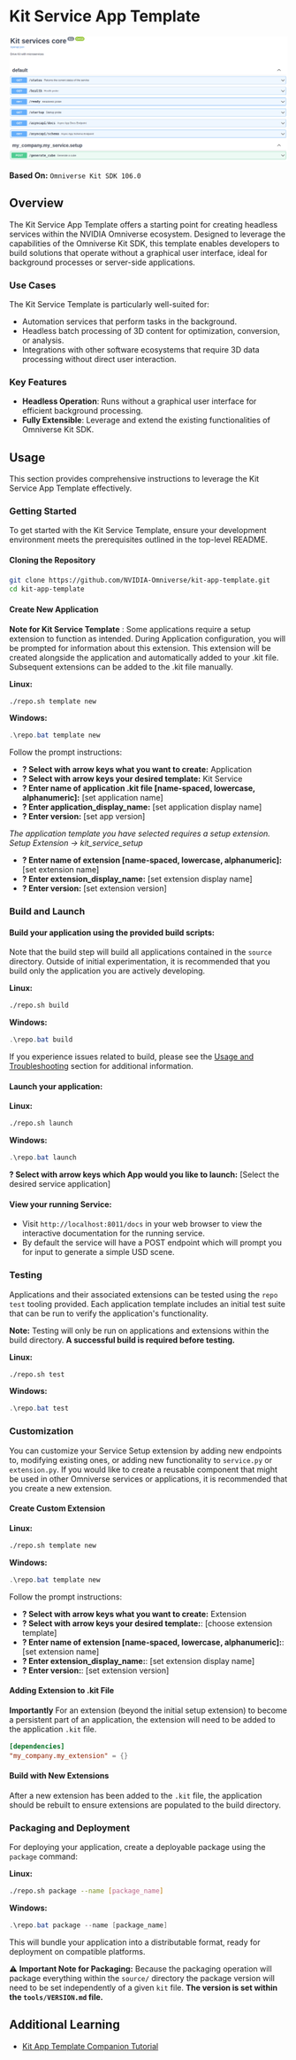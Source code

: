 # Kit Service App Template

![Kit Service Image](../../../readme-assets/kit_service.png)

**Based On:** `Omniverse Kit SDK 106.0`

## Overview

The Kit Service App Template offers a starting point for creating headless services within the NVIDIA Omniverse ecosystem. Designed to leverage the capabilities of the Omniverse Kit SDK, this template enables developers to build solutions that operate without a graphical user interface, ideal for background processes or server-side applications.

### Use Cases
The Kit Service Template is particularly well-suited for:

- Automation services that perform tasks in the background.
- Headless batch processing of 3D content for optimization, conversion, or analysis.
- Integrations with other software ecosystems that require 3D data processing without direct user interaction.


### Key Features

- **Headless Operation**: Runs without a graphical user interface for efficient background processing.
- **Fully Extensible**: Leverage and extend the existing functionalities of Omniverse Kit SDK.

## Usage

This section provides comprehensive instructions to leverage the Kit Service App Template effectively.

### Getting Started

To get started with the Kit Service Template, ensure your development environment meets the prerequisites outlined in the top-level README.

#### Cloning the Repository

```bash
git clone https://github.com/NVIDIA-Omniverse/kit-app-template.git
cd kit-app-template
```

#### Create New Application

**Note for Kit Service Template** : Some applications require a setup extension to function as intended. During Application configuration, you will be prompted for information about this extension. This extension will be created alongside the application and automatically added to your .kit file.  Subsequent extensions can be added to the .kit file manually.

**Linux:**
```bash
./repo.sh template new
```

**Windows:**
```powershell
.\repo.bat template new
```

Follow the prompt instructions:
- **? Select with arrow keys what you want to create:** Application
- **? Select with arrow keys your desired template:** Kit Service
- **? Enter name of application .kit file [name-spaced, lowercase, alphanumeric]:** [set application name]
- **? Enter application_display_name:** [set application display name]
- **? Enter version:** [set app version]

*The application template you have selected requires a setup extension.
Setup Extension -> kit_service_setup*
- **? Enter name of extension [name-spaced, lowercase, alphanumeric]:** [set extension name]
- **? Enter extension_display_name:** [set extension display name]
- **? Enter version:** [set extension version]

### Build and Launch

#### Build your application using the provided build scripts:
Note that the build step will build all applications contained in the `source` directory. Outside of initial experimentation, it is recommended that you build only the application you are actively developing.

**Linux:**
```bash
./repo.sh build
```
**Windows:**
```powershell
.\repo.bat build
```

 If you experience issues related to build, please see the [Usage and Troubleshooting](readme-assets/additional-docs/usage_and_troubleshooting.md) section for additional information.

#### Launch your application:

**Linux:**
```bash
./repo.sh launch
```
**Windows:**
```powershell
.\repo.bat launch
```

**? Select with arrow keys which App would you like to launch:** [Select the desired service application]

#### View your running Service:
- Visit `http://localhost:8011/docs` in your web browser to view the interactive documentation for the running service.
- By default the service will have a POST endpoint which will prompt you for input to generate a simple USD scene.

### Testing
Applications and their associated extensions can be tested using the `repo test` tooling provided. Each application template includes an initial test suite that can be run to verify the application's functionality.

**Note:** Testing will only be run on applications and extensions within the build directory. **A successful build is required before testing.**

**Linux:**
```bash
./repo.sh test
```

**Windows:**
```powershell
.\repo.bat test
```


### Customization
You can customize your Service Setup extension by adding new endpoints to, modifying existing ones, or adding new functionality to `service.py` or `extension.py`. If you would like to create a reusable component that might be used in other Omniverse services or applications, it is recommended that you create a new extension.

#### Create Custom Extension

**Linux:**
```bash
./repo.sh template new
```

**Windows:**
```powershell
.\repo.bat template new
```

Follow the prompt instructions:
- **? Select with arrow keys what you want to create:** Extension
- **? Select with arrow keys your desired template:**: [choose extension template]
- **? Enter name of extension [name-spaced, lowercase, alphanumeric]:**: [set extension name]
- **? Enter extension_display_name:**: [set extension display name]
- **? Enter version:**: [set extension version]


#### Adding Extension to .kit File
**Importantly** For an extension (beyond the initial setup extension) to become a persistent part of an application, the extension will need to be added to the application `.kit` file.

```toml
[dependencies]
"my_company.my_extension" = {}
```

#### Build with New Extensions
After a new extension has been added to the `.kit` file, the application should be rebuilt to ensure extensions are populated to the build directory.

### Packaging and Deployment

For deploying your application, create a deployable package using the `package` command:

**Linux:**
```bash
./repo.sh package --name [package_name]
```
**Windows:**
```powershell
.\repo.bat package --name [package_name]
```

This will bundle your application into a distributable format, ready for deployment on compatible platforms.

:warning: **Important Note for Packaging:** Because the packaging operation will package everything within the `source/` directory the package version will need to be set independently of a given `kit` file.  **The version is set within the `tools/VERSION.md` file.**

## Additional Learning

- [Kit App Template Companion Tutorial](https://docs.omniverse.nvidia.com/kit/docs/kit-app-template/latest/docs/intro.html)
